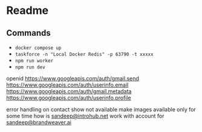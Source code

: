 # Readme

## Commands
- `docker compose up`
- `taskforce -n "Local Docker Redis" -p 63790 -t xxxxx`
- `npm run worker`
- `npm run dev`

openid
https://www.googleapis.com/auth/gmail.send 
https://www.googleapis.com/auth/userinfo.email 
https://www.googleapis.com/auth/gmail.metadata 
https://www.googleapis.com/auth/userinfo.profile

error handling on contact show not available
make images available only for some time
how is sandeep@introhub.net work with account for sandeep@brandweaver.ai